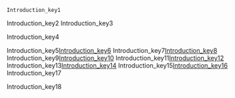 ```ngMeta
Introduction_key1
```

Introduction_key2
Introduction_key3


Introduction_key4


Introduction_key5[Introduction_key6](http://www.html-5-tutorial.com/)
Introduction_key7[Introduction_key8](https://docs.google.com/document/d/1hzf67r68DbODA22iSWmgCIwAqO_yhtivrUKAvMIx5f4/edit)
Introduction_key9[Introduction_key10](http://www.html-5-tutorial.com/about-html.htm)
Introduction_key11[Introduction_key12](https://docs.google.com/document/d/1iFzyGYDhE5RyG3cn8MCr_HHJ-XhN8UH02GTU0_OjYFs/edit?usp=sharing)
Introduction_key13[Introduction_key14](http://www.html-5-tutorial.com/html-tag.htm)
Introduction_key15[Introduction_key16](https://docs.google.com/document/d/10oWfbzx7Hy9Hq1rh2Oh76NRyCvEbsIzigr6KEmf69Ec/edit)
Introduction_key17


Introduction_key18
